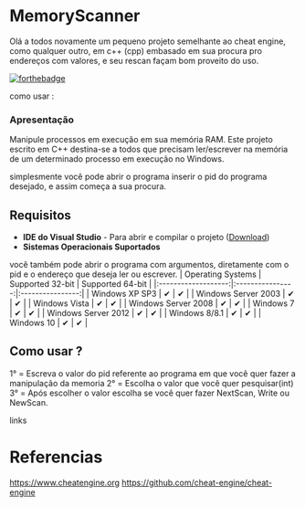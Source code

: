 # MemoryScanner

Olá a todos novamente um pequeno projeto semelhante ao cheat engine, como qualquer outro, em c++ (cpp) embasado em sua procura pro endereços com valores, e seu rescan façam bom proveito do uso.

[![forthebadge](https://forthebadge.com/images/badges/made-with-c-plus-plus.svg)](https://forthebadge.com)

como usar :
### Apresentação
Manipule processos em execução em sua memória RAM. Este projeto escrito em C++ destina-se a todos que precisam ler/escrever na memória de um determinado processo em execução no Windows.

simplesmente você pode abrir o programa inserir o pid do programa desejado, e assim começa a sua procura.
## Requisitos
- __IDE do Visual Studio__ - Para abrir e compilar o projeto ([Download](https://visualstudio.microsoft.com/pt-br/))
- __Sistemas Operacionais Suportados__

você também pode abrir o programa com argumentos, diretamente com o pid e o endereço que deseja ler ou escrever.
|  Operating Systems  | Supported 32-bit | Supported 64-bit |
|:-------------------:|:----------------:|:----------------:|
| Windows XP SP3      |         ✔        |         ✔        |
| Windows Server 2003 |         ✔        |         ✔        |
| Windows Vista       |         ✔        |         ✔        |
| Windows Server 2008 |         ✔        |         ✔        |
| Windows 7           |         ✔        |         ✔        |
| Windows Server 2012 |         ✔        |         ✔        |
| Windows 8/8.1       |         ✔        |         ✔        |
| Windows 10          |         ✔        |         ✔        |

## Como usar ?
1° = Escreva o valor do pid referente ao programa em que você quer fazer a manipulação da memoria
2° = Escolha o valor que você quer pesquisar(int)
3° = Após escolher o valor escolha se você quer fazer NextScan, Write ou NewScan. 


links
# Referencias
https://www.cheatengine.org https://github.com/cheat-engine/cheat-engine
